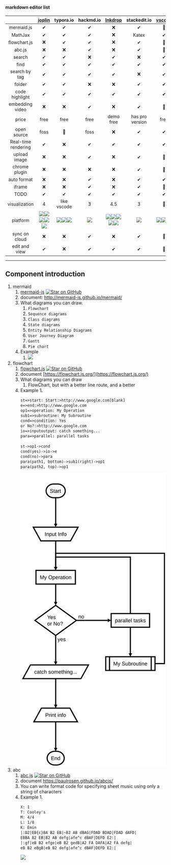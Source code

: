 #### markdown editor list

|                     |        [joplin](https://joplinapp.org/)        |         typora.io          | hackmd.io |      [Inkdrop](https://www.inkdrop.app/)       |  stackedit.io   | [vscode](https://code.visualstudio.com/download) |                  [notion](notion.so)                   |
|:-------------------:|:----------------------------------------------:|:--------------------------:|:---------:|:----------------------------------------------:|:---------------:|:------------------------------------------------:|:------------------------------------------------------:|
|     mermaid.js      |                       ✔                        |             ✔              |     ✔     |                       ❌                       |        ✔        |                        🤔                        |                           ❌                           |
|       MathJax       |                       ✔                        |             ✔              |     ✔     |                       ❌                       |      Katex      |                        ✔                         |                           ❌                           |
|    flowchart.js     |                       ❌                       |             ✔              |     ✔     |                       ❌                       |        ✔        |                        🤔                        |                           ❌                           |
|       abc.js        |                       ❌                       |             ❌             |     ✔     |                       ❌                       |        ✔        |                        🤔                        |                           ❌                           |
|       search        |                       ✔                        |             ✔              |    ❌     |                       ✔                        |       ❌        |                        ✔                         |                           ✔                            |
|        find         |                       ✔                        |             ✔              |     ✔     |                       ✔                        |        ✔        |                        ✔                         |                           ✔                            |
|    search by tag    |                       ✔                        |             ✔              |     ✔     |                       ✔                        |       ❌        |                        ✔                         |                           ✔                            |
|       folder        |                       ✔                        |             ✔              |    ❌     |                       ❌                       |        ✔        |                        ✔                         |                           ✔                            |
|   code highlight    |                       ✔                        |             ✔              |     ✔     |                       ✔                        |        ✔        |                        ✔                         |                           ✔                            |
|   embedding video   |                       ❌                       |             ❌             |     ✔     |                       ❌                       |        ✔        |                        🤔                        |                           ✔                            |
|        price        |                      free                      |            free            |   free    |                   demo free                    | has pro version |                       free                       |                                               free         | 
|     open source     |                      foss                      |             🤔             |   foss    |                       ❌                       |        ✔        |                        ✔                         |                    ✔                                    |
| Real-time rendering |                       ✔                        |             ❌             |     ✔     |                       ✔                        |        ✔        |                        ✔                         |                           ✔                            |
|    upload image     |                       ❌                       |             ❌             |     ✔     |                       ❌                       |        ✔        |                        🤔                        |                           ❌                           |
|    chrome plugin    |                       ❌                       |             ❌             |    ❌     |                       ❌                       |        ✔        |                        🤔                        |                           ✔                            |
|     auto format     |                       ❌                       |             ❌             |     ✔     |                       ❌                       |        ✔        |                        ✔                         |                           ✔                            |
|       iframe        |                       ❌                       |             ❌             |     ✔     |                       ❌                       |        ✔        |                        🤔                        |                           ✔                            |
|        TODO         |                       ✔                        |             ✔              |     ✔     |                       ✔                        |        ✔        |                        ✔                         |                           ✔                            |
|    visualization    |                       4                        |        like vscode         |     3     |                      4.5                       |        3        |                               🤔                   |                       4.5                                 |
|      platform       | ![][win]![][mac]![][linux]![][android]![][ios] | ![][win]![][mac]![][linux] | ![][web]  | ![][win]![][mac]![][linux]![][android]![][ios] |    ![][web]     |            ![][win]![][mac]![][linux]            | ![][win]![][mac]![][linux]![][android]![][ios]![][web] |
|    sync on cloud    |                       ❌                       |             ❌             |     ✔     |                       ❌                       |        ✔        |                        🤔                        |                           ✔                            |
|    edit and view    |                       ✔                        |             ❌             |     ✔     |                       ✔                        |        ✔        |                        🤔                        |                           ❌                           |



[mac]: https://cdn1.iconfinder.com/data/icons/system-black-circles/512/mac_os_X-20.png
[win]:https://cdn1.iconfinder.com/data/icons/system-black-circles/512/microsoft_windows-20.png
[linux]:https://cdn1.iconfinder.com/data/icons/system-black-circles/512/linux_tox-20.png
[ios]:https://cdn1.iconfinder.com/data/icons/system-black-circles/512/iOS-20.png
[android]:https://cdn1.iconfinder.com/data/icons/system-black-circles/512/android-20.png
[web]:https://cdn1.iconfinder.com/data/icons/system-black-circles/512/chrome_browser-20.png


---

## Component introduction

1. mermaid 
    1. [mermaid-js](https://github.com/mermaid-js/mermaid) [![Star on GitHub](https://img.shields.io/github/stars/mermaid-js/mermaid.svg?style=social)](https://github.com/mermaid-js/mermaid/stargazers)
    2. document: http://mermaid-js.github.io/mermaid/
    3. What diagrams you can draw.
        1. `Flowchart`
        2. `Sequence diagrams`
        3. `Class diagrams`
        4. `State diagrams`
        5. `Entity Relationship Diagrams`
        6. `User Journey Diagram`
        7. `Gantt`
        8. `Pie chart`
    4. Example
        1. ![](https://mermaid-js.github.io/mermaid/assets/img/header.png)
2. flowchart
    1. [flowchart.js](https://github.com/adrai/flowchart.js) [![Star on GitHub](https://img.shields.io/github/stars/adrai/flowchart.js.svg?style=social)](https://github.com/adrai/flowchart.js/stargazers)
    2. document [https://flowchart.js.org/](https://flowchart.js.org/)
    3. What diagrams you can draw
        1. FlowChart, but with a better line route, and a better 
    4. Example
        1. 
        ```
        st=>start: Start:>http://www.google.com[blank]
        e=>end:>http://www.google.com
        op1=>operation: My Operation
        sub1=>subroutine: My Subroutine
        cond=>condition: Yes
        or No?:>http://www.google.com
        io=>inputoutput: catch something...
        para=>parallel: parallel tasks

        st->op1->cond
        cond(yes)->io->e
        cond(no)->para
        para(path1, bottom)->sub1(right)->op1
        para(path2, top)->op1
        ```
        ![](https://raw.githubusercontent.com/adrai/flowchart.js/91999f6e7e9f9dbcbede61fcc4d9723a978465bd/imgs/example.svg)
3. abc
    1. [abc.js](https://github.com/paulrosen/abcjs) [![Star on GitHub](https://img.shields.io/github/stars/paulrosen/abcjs.svg?style=social)](https://github.com/paulrosen/abcjs.js/stargazers)
    2. document https://paulrosen.github.io/abcjs/
    3. You can write format code for specifying sheet music using only a string of characters
    4. Example
        1. 
        ```
        X: 1
        T: Cooley's
        M: 4/4
        L: 1/8
        K: Emin
        |:D2|EB{c}BA B2 EB|~B2 AB dBAG|FDAD BDAD|FDAD dAFD|
        EBBA B2 EB|B2 AB defg|afe^c dBAF|DEFD E2:|
        |:gf|eB B2 efge|eB B2 gedB|A2 FA DAFA|A2 FA defg|
        eB B2 eBgB|eB B2 defg|afe^c dBAF|DEFD E2:|
        ```
        ![](http://abcnotation.com/res/img/SpeedThePlough.png)
        
